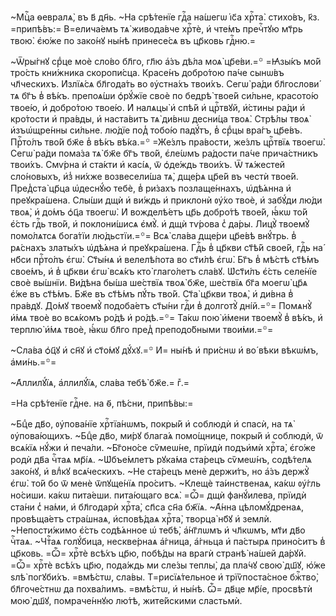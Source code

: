 ~Мцⷭ҇а ѳевралѧ̀, въ в҃ дн҃ь. ~На срѣ́тенїе гдⷭ҇а на́шегѡ і҆с҃а хрⷭ҇та̀.
стихо́въ, к҃з. =припѣ́въ:= В=елича́емъ тѧ̀ живода́вче хрⷭ҇тѐ, и҆ чте́мъ
пречⷭ҇тꙋю мт҃рь твою̀. є҆ю́же по зако́нꙋ ны́нѣ принесе́сѧ въ цр҃ковь гдⷭ҇ню.=

~Ѿры́гнꙋ срⷣце моѐ сло́во бл҃го, гл҃ю а҆́зъ дѣ́ла моѧ̀ цр҃е́ви.=꙳ =Ꙗ҆зы́къ
мо́й тро́сть кни́жника скоропи́сца. Красе́нъ добро́тою па́че сынѡ́въ чл҃ческихъ.
И҆злїѧ́сѧ бл҃года́ть во ᲂу҆стна́хъ твои́хъ. Сегѡ̀ ра́ди бл҃гослови́ тѧ бг҃ъ в̾
вѣ́къ. препоѧ́ши ѻ҆рꙋ́жїе своѐ по бедрѣ̀ твое́й си́льне, красото́ю твое́ю, и҆
добро́тою твое́ю. И҆ налѧцы̀ и҆ спѣ́й и҆ црⷭ҇твꙋй, и҆́стины ра́ди и҆ кро́тости
и҆ пра́вды, и҆ наста́витъ тѧ̀ ди́внѡ десни́ца твоѧ̀. Стрѣ́лы твоѧ̀ и҆зъѡ҆щре́нны
си́льне. лю́дїе под̾ тобо́ю падꙋ́тъ, в̾ срⷣцы вра́гъ цр҃е́въ. Прⷭ҇то́лъ тво́й
бж҃е в̾ вѣ́къ вѣ́ка.=꙳ =Же́злъ пра́вости, же́злъ црⷭ҇твїѧ твоегѡ̀. Сегѡ̀ ра́ди
пома́за тѧ̀ бж҃е бг҃ъ тво́й, є҆ле́ѡмъ ра́дости па́че прича́стникъ твои́хъ.
Смѵ́рна и҆ ста́кти и҆ касі́ѧ, ѿ ѻ҆де́ждь твои́хъ. Ѿ тѧ́жестей сло́новыхъ, и҆з̾
ни́хже возвесели́ша тѧ̀, дще́рѧ цр҃е́й въ честѝ твое́й. Пред̾ста̀ цр҃ца
ѡ҆деснꙋ́ю тебѐ, в̾ ри́захъ позлаще́ннахъ, ѡ҆дѣ́ѧнна и҆ преꙋкра́шена. Слы́ши
дщѝ и҆ ви́ждь и҆ приклонѝ ᲂу҆́хо твоѐ, и҆ забꙋ́ди лю́ди твоѧ̀, и҆ до́мъ ѻ҆ц҃а
твоегѡ̀. И҆ вожделѣ́етъ цр҃ь добро́тѣ твое́й, ꙗ҆́кѡ то́й є҆́сть гдⷭ҇ь тво́й, и҆
поклони́шисѧ є҆мꙋ̀. и҆ дщѝ тѵ́рова с̾ да́ры. Лицꙋ̀ твоемꙋ̀ помо́лѧтсѧ бога́тїи
лю́дьстїи.=꙳= Всѧ̀ сла́ва дще́ри цр҃е́вѣ внꙋ́трь. в̾ рѧ́снахъ златы́хъ ѡ҆дѣ́ѧна
и҆ преꙋкра́шена. Гдⷭ҇ь в̾ цр҃кви ст҃ѣ́й свое́й, гдⷭ҇ь на́ нб҃си прⷭ҇то́лъ є҆гѡ̀.
Ст҃ы́нѧ и҆ велелѣ́пота во ст҃и́лѣ є҆гѡ̀. Бг҃ъ в̾ мѣ́стѣ ст҃ѣ́мъ свое́мъ, и҆ в̾
цр҃кви є҆гѡ̀ всѧ́къ кто̀ глаго́летъ сла́вꙋ. Ѡ҆ст҃и́лъ є҆́сть селе́нїе своѐ
вы́шнїи. Ви́дѣна бы́ша ше́ствїѧ твоѧ̀ бж҃е, ше́ствїѧ бг҃а моегѡ̀ цр҃ѧ є҆́же
въ ст҃ѣ́мъ. Бж҃е въ ст҃ѣ́мъ пꙋ́ть тво́й. Ст҃а̀ цр҃кви твоѧ̀, и҆ ди́вна в̾
пра́вдꙋ. До́мꙋ твоемꙋ̀ подоба́етъ ст҃ы́ни гдⷭ҇и в̾ долготꙋ̀ дні́й.=꙳= Помѧнꙋ̀
и҆́мѧ твоѐ во всѧ́комъ ро́дѣ и҆ ро́дѣ.=꙳= Та́кѡ пою̀ и҆́мени твоемꙋ̀ в̾ вѣ́къ,
и҆ терплю̀ и҆́мѧ твоѐ, ꙗ҆́кѡ бл҃го пред̾ преподо́бными твои́ми.=꙳=

~Сла́ва ѻ҆ц҃ꙋ и҆ сн҃ꙋ и҆ ст҃о́мꙋ дꙋ́хꙋ.=꙳ И҆= ны́нѣ и҆ при́снѡ и҆ во́ вѣки
вѣкѡ́мъ, а҆ми́нь.=꙳=

~А҆ллилꙋ́їѧ, а҆ллилꙋ́їѧ, сла́ва тебѣ̀ бж҃е.= гⷤ.=

=На срѣ́тенїе гдⷭ҇не. на ѳ҃, пѣ́сни, припѣ́вы:=

~Бцⷣе дв҃о, ᲂу҆пова́нїе хрⷭ҇тїа́нѡмъ, покры́й и҆ соблюдѝ и҆ спасѝ, на тѧ̀
ᲂу҆пова́ющихъ. ~Бцⷣе дв҃о, ми́рꙋ блага́ѧ помо́щнице, покры́й и҆ соблюдѝ, ѿ
всѧ́кїѧ нꙋ́жи и҆ печа́ли. ~Бг҃оно́се сѷмеѡ́не, прїидѝ подъи҆мѝ хрⷭ҇та̀,
є҆го́же родѝ дв҃а чⷭ҇таѧ мр҃і́ѧ. ~Ѡ҆бъе́млетъ рꙋка́ма ста́рецъ сѷмеѡ́нъ,
содѣ́телѧ зако́нꙋ, и҆ влⷣкꙋ всѧ́ческихъ. ~Не ста́рецъ менѐ держи́тъ, но а҆́зъ
держꙋ̀ є҆гѡ̀. то́й бо ѿ менѐ ѿпꙋще́нїѧ про́ситъ. ~Клещѐ та́инственаѧ, ка́кѡ
ᲂу҆́гль но́сиши. ка́кѡ пита́еши. пита́ющаго всѧ̀. =Ѽ= дщѝ фанꙋ́илева, прїидѝ
ста́ни с̾ на́ми, и҆ бл҃годарѝ хрⷭ҇та̀, сп҃са сн҃а бж҃їѧ. ~А҆́нна
цѣломꙋ́дренаѧ, провѣща́етъ стра́шнаѧ, и҆сповѣ́даѧ хрⷭ҇та̀, творца̀ нб҃ꙋ и҆
землѝ. ~Непости́жимо є҆́сть содѣ́ѧнное ѡ҆ тебѣ̀, а҆́нг҃лѡмъ и҆ чл҃кѡмъ, мт҃и
дв҃о чⷭ҇таѧ. ~Чтⷭ҇аѧ голꙋ́бица, нескве́рнаѧ а҆́гница, а҆́гньца и҆ па́стырѧ
прино́ситъ в̾ цр҃ковь. =Ѽ= хрⷭ҇тѐ всѣ́хъ цр҃ю, побѣ́ды на врагѝ странѣ̀ на́шей
да́рꙋй. =Ѽ= хрⷭ҇тѐ всѣ́хъ цр҃ю, пода́ждь ми сле́зы теплы̀, да пла́чꙋ свою̀
дш҃ꙋ, ю҆́же ѕлѣ̀ погꙋби́хъ. =вмѣ́стѡ, сла́вы. Т=рисїѧ́тельное и҆
трїѷпоста́сное бжⷭ҇тво̀, бл҃гоче́стнѡ да похва́лимъ. =вмѣ́стѡ, и҆ ны́нѣ. Ѽ=
дв҃це мр҃і́е, просвѣтѝ мою̀ дш҃ꙋ, помраче́ннꙋю лю́тѣ, жите́йскими сластьмѝ.

